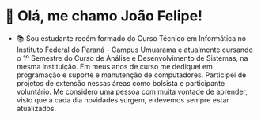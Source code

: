 # 👋 Olá, me chamo João Felipe!

- 📚 Sou estudante recém formado do Curso Técnico em Informática no Instituto Federal do Paraná - Campus Umuarama e atualmente cursando o 1º Semestre do Curso de Análise e Desenvolvimento de Sistemas, na mesma instituição. Em meus anos de curso me dediquei em programação e suporte e manutenção de computadores. Participei de projetos de extensão nessas áreas como bolsista e participante voluntário. Me considero uma pessoa com muita vontade de aprender, visto que a cada dia novidades surgem, e devemos sempre estar atualizados.
